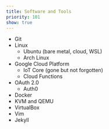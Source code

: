 ```yaml
---
title: Software and Tools
priority: 101
show: true
---
```

- Git
- Linux
  - Ubuntu (bare metal, cloud, WSL)
  - Arch Linux
- Google Cloud Platform
  - IoT Core (gone but not forgotten)
  - Cloud Functions
- OAuth 2.0
  - Auth0
- Docker
- KVM and QEMU 
- VirtualBox
- Vim
- Jekyll

